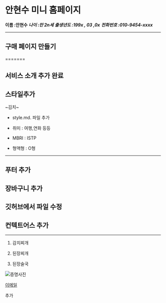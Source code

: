 # 안현수 미니 홈페이지

**이름 :안현수**
**_나이 :만 2n세_**
**_출생년도 :199x , 03 ,0x_**
**_전화번호 :010-9454-xxxx_**

---

## 구매 페이지 만들기

=======

## 서비스 소개 추가 완료

## 스타일추가

~김치~

-   style.md. 파일 추가

-   취미 : 여행,연화 등등
-   MBRI : ISTP
-   형액형 : O형

---

## 푸터 추가

## 장바구니 추가

## 깃허브에서 파일 수정

## 컨텍트어스 추가

---

1. 감치찌개

2. 된장찌개

3. 된장술국

![증명사진](https://search.pstatic.net/common/?src=http%3A%2F%2Fblogfiles.naver.net%2FMjAyMzA4MTlfNjMg%2FMDAxNjkyNDE2MTY1NTEz.3gvafTvys0kIyzseFCiEJvWrK3s62BslUoR4pS17nJYg.iYYiOYy2iAUeXnPjHRCVlF6Eca06rj0H0ZFwVhfF5r8g.JPEG.duswn1598%2FIMG_0189.JPG&type=ff332_332)

[이메일](https://search.pstatic.net/common/?src=http%3A%2F%2Fblogfiles.naver.net%2FMjAyMzA4MTlfNjMg%2FMDAxNjkyNDE2MTY1NTEz.3gvafTvys0kIyzseFCiEJvWrK3s62BslUoR4pS17nJYg.iYYiOYy2iAUeXnPjHRCVlF6Eca06rj0H0ZFwVhfF5r8g.JPEG.duswn1598%2FIMG_0189.JPG&type=ff332_332)

추가
